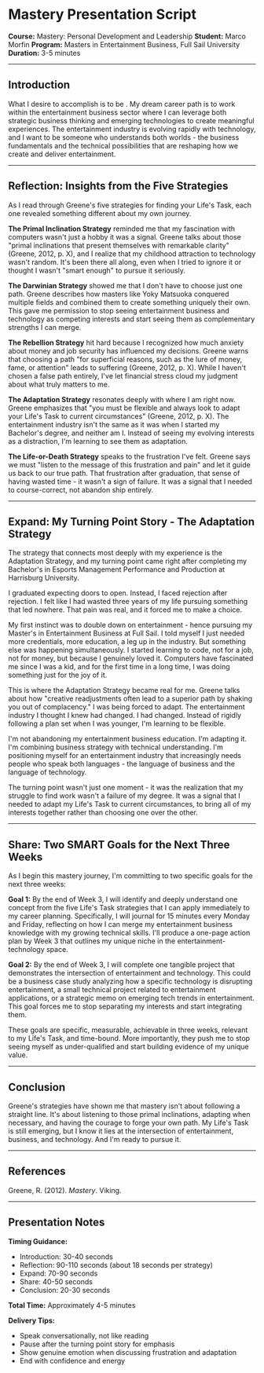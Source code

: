 
# Mastery Presentation Script

**Course:** Mastery: Personal Development and Leadership
**Student:** Marco Morfin
**Program:** Masters in Entertainment Business, Full Sail University
**Duration:** 3-5 minutes

---

## Introduction

What I desire to accomplish is to be . My dream career path is to work within the entertainment business sector where I can leverage both strategic business thinking and emerging technologies to create meaningful experiences. The entertainment industry is evolving rapidly with technology, and I want to be someone who understands both worlds - the business fundamentals and the technical possibilities that are reshaping how we create and deliver entertainment.

---

## Reflection: Insights from the Five Strategies

As I read through Greene's five strategies for finding your Life's Task, each one revealed something different about my own journey.

**The Primal Inclination Strategy** reminded me that my fascination with computers wasn't just a hobby  it was a signal. Greene talks about those "primal inclinations that present themselves with remarkable clarity" (Greene, 2012, p. X), and I realize that my childhood attraction to technology wasn't random. It's been there all along, even when I tried to ignore it or thought I wasn't "smart enough" to pursue it seriously.

**The Darwinian Strategy** showed me that I don't have to choose just one path. Greene describes how masters like Yoky Matsuoka conquered multiple fields and combined them to create something uniquely their own. This gave me permission to stop seeing entertainment business and technology as competing interests and start seeing them as complementary strengths I can merge.

**The Rebellion Strategy** hit hard because I recognized how much anxiety about money and job security has influenced my decisions. Greene warns that choosing a path "for superficial reasons, such as the lure of money, fame, or attention" leads to suffering (Greene, 2012, p. X). While I haven't chosen a false path entirely, I've let financial stress cloud my judgment about what truly matters to me.

**The Adaptation Strategy** resonates deeply with where I am right now. Greene emphasizes that "you must be flexible and always look to adapt your Life's Task to current circumstances" (Greene, 2012, p. X). The entertainment industry isn't the same as it was when I started my Bachelor's degree, and neither am I. Instead of seeing my evolving interests as a distraction, I'm learning to see them as adaptation.

**The Life-or-Death Strategy** speaks to the frustration I've felt. Greene says we must "listen to the message of this frustration and pain" and let it guide us back to our true path. That frustration after graduation, that sense of having wasted time - it wasn't a sign of failure. It was a signal that I needed to course-correct, not abandon ship entirely.

---

## Expand: My Turning Point Story - The Adaptation Strategy

The strategy that connects most deeply with my experience is the Adaptation Strategy, and my turning point came right after completing my Bachelor's in Esports Management Performance and Production at Harrisburg University.

I graduated expecting doors to open. Instead, I faced rejection after rejection. I felt like I had wasted three years of my life pursuing something that led nowhere. That pain was real, and it forced me to make a choice.

My first instinct was to double down on entertainment - hence pursuing my Master's in Entertainment Business at Full Sail. I told myself I just needed more credentials, more education, a leg up in the industry. But something else was happening simultaneously. I started learning to code, not for a job, not for money, but because I genuinely loved it. Computers have fascinated me since I was a kid, and for the first time in a long time, I was doing something just for the joy of it.

This is where the Adaptation Strategy became real for me. Greene talks about how "creative readjustments often lead to a superior path by shaking you out of complacency." I was being forced to adapt. The entertainment industry I thought I knew had changed. I had changed. Instead of rigidly following a plan set when I was younger, I'm learning to be flexible.

I'm not abandoning my entertainment business education. I'm adapting it. I'm combining business strategy with technical understanding. I'm positioning myself for an entertainment industry that increasingly needs people who speak both languages - the language of business and the language of technology.

The turning point wasn't just one moment - it was the realization that my struggle to find work wasn't a failure of my degree. It was a signal that I needed to adapt my Life's Task to current circumstances, to bring all of my interests together rather than choosing one over the other.

---

## Share: Two SMART Goals for the Next Three Weeks

As I begin this mastery journey, I'm committing to two specific goals for the next three weeks:

**Goal 1:** By the end of Week 3, I will identify and deeply understand one concept from the five Life's Task strategies that I can apply immediately to my career planning. Specifically, I will journal for 15 minutes every Monday and Friday, reflecting on how I can merge my entertainment business knowledge with my growing technical skills. I'll produce a one-page action plan by Week 3 that outlines my unique niche in the entertainment-technology space.

**Goal 2:** By the end of Week 3, I will complete one tangible project that demonstrates the intersection of entertainment and technology. This could be a business case study analyzing how a specific technology is disrupting entertainment, a small technical project related to entertainment applications, or a strategic memo on emerging tech trends in entertainment. This goal forces me to stop separating my interests and start integrating them.

These goals are specific, measurable, achievable in three weeks, relevant to my Life's Task, and time-bound. More importantly, they push me to stop seeing myself as under-qualified and start building evidence of my unique value.

---

## Conclusion

Greene's strategies have shown me that mastery isn't about following a straight line. It's about listening to those primal inclinations, adapting when necessary, and having the courage to forge your own path. My Life's Task is still emerging, but I know it lies at the intersection of entertainment, business, and technology. And I'm ready to pursue it.

---

## References

Greene, R. (2012). *Mastery*. Viking.

---

## Presentation Notes

**Timing Guidance:**

- Introduction: 30-40 seconds
- Reflection: 90-110 seconds (about 18 seconds per strategy)
- Expand: 70-90 seconds
- Share: 40-50 seconds
- Conclusion: 20-30 seconds

**Total Time:** Approximately 4-5 minutes

**Delivery Tips:**

- Speak conversationally, not like reading
- Pause after the turning point story for emphasis
- Show genuine emotion when discussing frustration and adaptation
- End with confidence and energy
